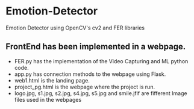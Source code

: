 # Emotion-Detector
Emotion Detector using OpenCV's cv2 and FER libraries
## FrontEnd has been implemented in a webpage.
- FER.py has the implementation of the Video Capturing and ML python code.
- app.py has connection methods to the webpage using Flask.
- web1.html is the landing page.
- project_pg.html is the webpage where the project is run.
- logo.jpg, s1.jpg, s2.jpg, s4.jpg, s5.jpg and smile.jfif are fifferent Image files used in the webpages

